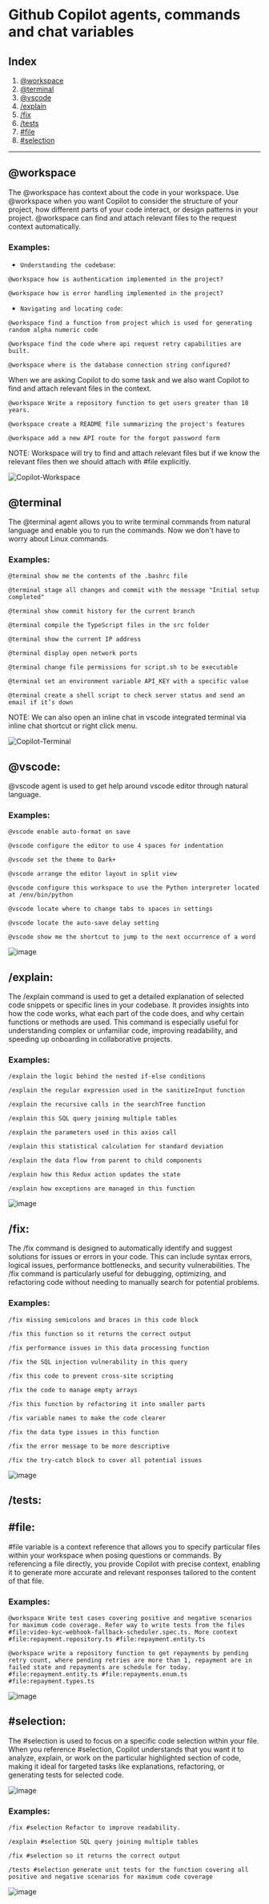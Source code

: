 # Github Copilot agents, commands and chat variables

## Index

1. [@workspace](#workspace)
2. [@terminal](#terminal)
3. [@vscode](#vscode)
4. [/explain](#explain)
5. [/fix](#fix)
6. [/tests](#tests)
3. [#file](#file)
4. [#selection](#selection)

---
## @workspace

The @workspace has context about the code in your workspace. Use @workspace when you want Copilot to consider the structure of your project, how different parts of your code interact, or design patterns in your project. @workspace can find and attach relevant files to the request context automatically.

### Examples:
- `Understanding the codebase`:
```
@workspace how is authentication implemented in the project?
```
```
@workspace how is error handling implemented in the project?
```

- `Navigating and locating code`:
```
@workspace find a function from project which is used for generating random alpha numeric code
```
```
@workspace find the code where api request retry capabilities are built.
```
```
@workspace where is the database connection string configured?
```
When we are asking Copilot to do some task and we also want Copilot to find and attach relevant files in the context.
```
@workspace Write a repository function to get users greater than 18 years.
``` 
```
@workspace create a README file summarizing the project's features
```
```
@workspace add a new API route for the forgot password form
```
NOTE: Workspace will try to find and attach relevant files but if we know the relevant files then we should attach with #file explicitly.

![Copilot-Workspace](https://github.com/user-attachments/assets/d3c28f7e-81fc-4e59-98ec-553a72d6cd03)


## @terminal
The @terminal agent allows you to write terminal commands from natural language and enable you to run the commands. Now we don't have to worry about Linux commands.

### Examples:
```
@terminal show me the contents of the .bashrc file
```
```
@terminal stage all changes and commit with the message "Initial setup completed"
```
```
@terminal show commit history for the current branch
```
```
@terminal compile the TypeScript files in the src folder
```
```
@terminal show the current IP address
```
```
@terminal display open network ports
```
```
@terminal change file permissions for script.sh to be executable
```
```
@terminal set an environment variable API_KEY with a specific value
```
```
@terminal create a shell script to check server status and send an email if it’s down
```
NOTE: We can also open an inline chat in vscode integrated terminal via inline chat shortcut or right click menu.

![Copilot-Terminal](https://github.com/user-attachments/assets/19b1a264-e26a-4b96-b3ae-4375acf127c6)

## @vscode:
@vscode agent is used to get help around vscode editor through natural language.

### Examples:
```
@vscode enable auto-format on save
```
```
@vscode configure the editor to use 4 spaces for indentation
```
```
@vscode set the theme to Dark+
```
```
@vscode arrange the editor layout in split view
```
```
@vscode configure this workspace to use the Python interpreter located at /env/bin/python
```
```
@vscode locate where to change tabs to spaces in settings
```
```
@vscode locate the auto-save delay setting
```
```
@vscode show me the shortcut to jump to the next occurrence of a word
```

![image](https://github.com/user-attachments/assets/ad6f805a-cd4a-45b6-be31-8bd24befe7bd)

## /explain:
The /explain command is used to get a detailed explanation of selected code snippets or specific lines in your codebase. It provides insights into how the code works, what each part of the code does, and why certain functions or methods are used. This command is especially useful for understanding complex or unfamiliar code, improving readability, and speeding up onboarding in collaborative projects.

### Examples:
```
/explain the logic behind the nested if-else conditions
```
```
/explain the regular expression used in the sanitizeInput function
```
```
/explain the recursive calls in the searchTree function
```
```
/explain this SQL query joining multiple tables
```
```
/explain the parameters used in this axios call
```
```
/explain this statistical calculation for standard deviation
```
```
/explain the data flow from parent to child components
```
```
/explain how this Redux action updates the state
```
```
/explain how exceptions are managed in this function
```
![image](https://github.com/user-attachments/assets/fcd46ea5-2854-4a15-8f41-1fc3ae3c1277)

## /fix:
The /fix command is designed to automatically identify and suggest solutions for issues or errors in your code. This can include syntax errors, logical issues, performance bottlenecks, and security vulnerabilities. The /fix command is particularly useful for debugging, optimizing, and refactoring code without needing to manually search for potential problems.

### Examples:
```
/fix missing semicolons and braces in this code block
```
```
/fix this function so it returns the correct output
```
```
/fix performance issues in this data processing function
```
```
/fix the SQL injection vulnerability in this query
```
```
/fix this code to prevent cross-site scripting
```
```
/fix the code to manage empty arrays
```
```
/fix this function by refactoring it into smaller parts
```
```
/fix variable names to make the code clearer
```
```
/fix the data type issues in this function
```
```
/fix the error message to be more descriptive
```
```
/fix the try-catch block to cover all potential issues
```
![image](https://github.com/user-attachments/assets/08af51bf-29a6-4727-831e-09b7d07402b9)

## /tests:


## #file:
#file variable is a context reference that allows you to specify particular files within your workspace when posing questions or commands. By referencing a file directly, you provide Copilot with precise context, enabling it to generate more accurate and relevant responses tailored to the content of that file.

### Examples:
```
@workspace Write test cases covering positive and negative scenarios for maximum code coverage. Refer way to write tests from the files #file:video-kyc-webhook-fallback-scheduler.spec.ts. More context #file:repayment.repository.ts #file:repayment.entity.ts
```
```
@workspace write a repository function to get repayments by pending retry count, where pending retries are more than 1, repayment are in failed state and repayments are schedule for today. #file:repayment.entity.ts #file:repayments.enum.ts #file:repayment.types.ts
```

![image](https://github.com/user-attachments/assets/111bd6e6-ed87-41df-912d-82067c4448ed)

## #selection:
The #selection is used to focus on a specific code selection within your file. When you reference #selection, Copilot understands that you want it to analyze, explain, or work on the particular highlighted section of code, making it ideal for targeted tasks like explanations, refactoring, or generating tests for selected code.

![image](https://github.com/user-attachments/assets/f20b5468-15d4-47e0-9de5-e4cd0941b27e)

### Examples:
```
/fix #selection Refactor to improve readability.
```
```
/explain #selection SQL query joining multiple tables
```
```
/fix #selection so it returns the correct output
```
```
/tests #selection generate unit tests for the function covering all positive and negative scenarios for maximum code coverage
```

![image](https://github.com/user-attachments/assets/de6cbd23-1c01-4560-ac94-62d17d5c471c)

